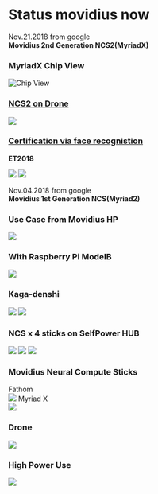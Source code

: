 # Status movidius now
Nov.21.2018  from google  
**Movidius 2nd Generation NCS2(MyriadX)**  

### MyriadX Chip View  
![Chip View](files/myriadX.jpg)

### [NCS2 on Drone](https://www.slashgear.com/intel-neural-compute-stick-2-artificial-intelligence-ncs-usb-stick-price-performance-14553676/)
![](files/NCS2_Drone_Program.jpg)

### [Certification via face  recognistion](http://monoist.atmarkit.co.jp/mn/articles/1811/16/news059.html)

**ET2018**

![](files/CertificationByNTT.jpg)
![](files/CertificationByNTT_Board.jpg)

Nov.04.2018  from google  
**Movidius 1st Generation NCS(Myriad2)**    
### **Use Case from Movidius HP**  
![](files/ncs_workflow.jpg)
### **With Raspberry Pi ModelB**
![](files/ncsx1-raspi.jpg)
### **Kaga-denshi**  
![](files/ncs-kagaM.2.jpg)
![](files/ncs-kagaM.2-structure.jpg)
### **NCS x 4 sticks on SelfPower HUB**  
![](files/ncsx4-usbhub-virtical.jpg)
![](files/cvpr2017_11_ncsx4+usbhub.jpg)
![](files/movidius-ncsx4-usbub.jpg)
### **Movidius Neural Compute Sticks**  
Fathom  
![](files/fathom.png)
Myriad X    
![](files/Intel-Movidius-Myriad-X-2.jpg)
### **Drone**  
![](files/drone.png)
### **High Power Use**
![](files/ncsx4-PCIe.jpg)
